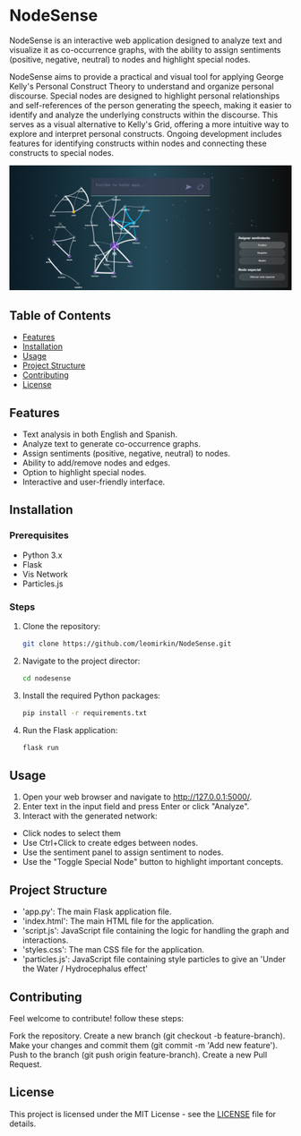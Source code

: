 # NodeSense

NodeSense is an interactive web application designed to analyze text and visualize it as co-occurrence graphs, with the ability to assign sentiments (positive, negative, neutral) to nodes and highlight special nodes.

NodeSense aims to provide a practical and visual tool for applying George Kelly's Personal Construct Theory to understand and organize personal discourse. Special nodes are designed to highlight personal relationships and self-references of the person generating the speech, making it easier to identify and analyze the underlying constructs within the discourse. This serves as a visual alternative to Kelly's Grid, offering a more intuitive way to explore and interpret personal constructs. Ongoing development includes features for identifying constructs within nodes and connecting these constructs to special nodes.

![Screenshot](images/screen.png)

## Table of Contents

- [Features](#features)
- [Installation](#installation)
- [Usage](#usage)
- [Project Structure](#project-structure)
- [Contributing](#contributing)
- [License](#license)

## Features

- Text analysis in both English and Spanish.
- Analyze text to generate co-occurrence graphs.
- Assign sentiments (positive, negative, neutral) to nodes.
- Ability to add/remove nodes and edges.
- Option to highlight special nodes.
- Interactive and user-friendly interface.

## Installation

### Prerequisites

- Python 3.x
- Flask
- Vis Network
- Particles.js

### Steps

1. Clone the repository:
   ```bash
   git clone https://github.com/leomirkin/NodeSense.git
2. Navigate to the project director:
   ```bash
   cd nodesense
3. Install the required Python packages:
   ```bash
   pip install -r requirements.txt
4. Run the Flask application:
   ```bash
   flask run

## Usage 

1. Open your web browser and navigate to http://127.0.0.1:5000/.
2. Enter text in the input field and press Enter or click "Analyze".
3. Interact with the generated network:
- Click nodes to select them
- Use Ctrl+Click to create edges between nodes.
- Use the sentiment panel to assign sentiment to nodes.
- Use the "Toggle Special Node" button to highlight important concepts.

## Project Structure
- 'app.py': The main Flask application file.
- 'index.html': The main HTML file for the application.
- 'script.js': JavaScript file containing the logic for handling the graph and interactions.
- 'styles.css': The man CSS file for the application.
- 'particles.js': JavaScript file containing style particles to give an 'Under the Water / Hydrocephalus effect'

## Contributing
Feel welcome to contribute! follow these steps:

Fork the repository.
Create a new branch (git checkout -b feature-branch).
Make your changes and commit them (git commit -m 'Add new feature').
Push to the branch (git push origin feature-branch).
Create a new Pull Request.

## License
This project is licensed under the MIT License - see the [LICENSE](LICENSE) file for details.

